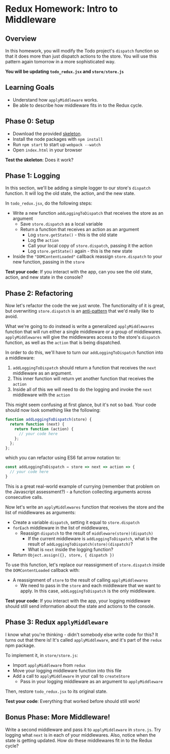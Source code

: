 # Redux Homework: Intro to Middleware

## Overview

In this homework, you will modify the Todo project's `dispatch` function
so that it does more than just dispatch actions to the store. You will use this
pattern again tomorrow in a more sophisticated way.

**You will be updating `todo_redux.jsx` and `store/store.js`**

## Learning Goals

+ Understand how `applyMiddleware` works.
+ Be able to describe how middleware fits in to the Redux cycle.

## Phase 0: Setup

+ Download the provided [skeleton](../../projects/todos/solution_1.zip?raw=true).
+ Install the node packages with `npm install`
+ Run `npm start` to start up `webpack --watch`
+ Open `index.html` in your browser

**Test the skeleton**: Does it work?

## Phase 1: Logging

In this section, we'll be adding a simple logger to our store's `dispatch`
function. It will log the old state, the action, and the new state.

In `todo_redux.jsx`, do the following steps:
+ Write a new function `addLoggingToDispatch` that receives the store as an
  argument
  + Save `store.dispatch` as a local variable
  + Return a function that receives an action as an argument
    + Log `store.getState()` - this is the old state
    + Log the `action`
    + Call your local copy of `store.dispatch`, passing it the action
    + Log `store.getState()` again - this is the new state
+ Inside the `"DOMContentLoaded"` callback reassign `store.dispatch` to your new
function, passing in the `store`

**Test your code**: If you interact with the app, can you see the old state,
action, and new state in the console?

## Phase 2: Refactoring

Now let's refactor the code the we just wrote. The functionality of it is great,
but overwriting `store.dispatch` is an [anti-pattern][anti-pattern] that we'd
really like to avoid.

What we're going to do instead is write a generalized `applyMiddlewares`
function that will run either a single middleware or a group of middlewares.
`applyMiddlewares` will give the middlewares access to the store's `dispatch`
function, as well as the `action` that is being dispatched.

In order to do this, we'll have to turn our `addLoggingToDispatch` function into
a middleware:

1. `addLoggingToDispatch` should return a function that receives the `next`
  middleware as an argument.
1. This inner function will return yet another function that receives the `action`
1. Inside all of this we will need to do the logging and invoke the `next`
  middleware with the `action`

This might seem confusing at first glance, but it's not so bad. Your code should
now look something like the following:

```javascript
function addLoggingToDispatch(store) {
  return function (next) {
    return function (action) {
      // your code here
    };
  };
};
```
which you can refactor using ES6 fat arrow notation to:

```javascript
const addLoggingToDispatch = store => next => action => {
  // your code here
}
```

This is a great real-world example of currying (remember that problem on the
Javascript assessment?) - a function collecting arguments across consecutive
calls.

Now let's write an `applyMiddlewares` function that receives the store and the
list of middlewares as arguments:
+ Create a variable `dispatch`, setting it equal to `store.dispatch`
+ `forEach` middleware in the list of middlewares,
  + Reassign `dispatch` to the result of `middleware(store)(dispatch)`
    + If the current middleware is `addLoggingToDispatch`, what is the result of
    `addLoggingToDispatch(store)(dispatch)`?
    + What is `next` inside the logging function?
+ Return `Object.assign({}, store, { dispatch })`

To use this function, let's replace our reassignment of `store.dispatch` inside
the `DOMContentLoaded` callback with:
+ A reassignment of `store` to the result of calling `applyMiddlewares`
  + We need to pass in the `store` and each middleware that we want to apply. In
  this case, `addLoggingToDispatch` is the only middleware.

**Test your code**: If you interact with the app, your logging middleware should
still send information about the state and actions to the console.

## Phase 3: Redux `applyMiddleware`

I know what you're thinking - didn't somebody else write code for this? It turns
out that there is! It's called `applyMiddleware`, and it's part of the `redux`
npm package.

To implement it, in `store/store.js`:
+ Import `applyMiddleware` from `redux`
+ Move your logging middleware function into this file
+ Add a call to `applyMiddleware` in your call to `createStore`
  + Pass in your logging middleware as an argument to `applyMiddleware`

Then, restore `todo_redux.jsx` to its original state.

**Test your code**: Everything that worked before should still work!

## Bonus Phase: More Middleware!

Write a second middleware and pass it to `applyMiddleware` in `store.js`. Try
logging what `next` is in each of your middlewares. Also, notice when the state
is getting updated. How do these middlewares fit in to the Redux cycle?

[anti-pattern]: https://en.wikipedia.org/wiki/Anti-pattern
